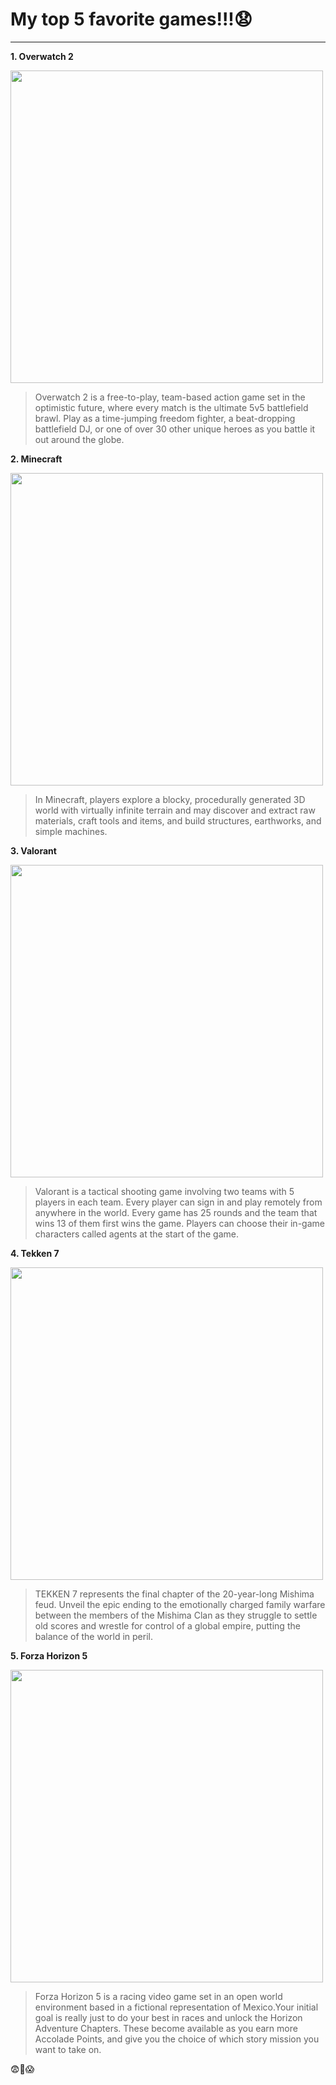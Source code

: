 
# My top 5 favorite games!!!😧
---
**1. Overwatch 2**

<img src="https://i.ytimg.com/vi/GKXS_YA9s7E/maxresdefault.jpg" width= 500>

> Overwatch 2 is a free-to-play, team-based action game set in the optimistic future, where every match is the ultimate 5v5 battlefield brawl. Play as a time-jumping freedom fighter, a beat-dropping battlefield DJ, or one of over 30 other unique heroes as you battle it out around the globe.

**2. Minecraft**

<img src="https://image.winudf.com/v2/user/admin/YWRtaW5fNTAyNDY5LWgxLmpwZ18xNTQ3MTg4ODE4NDU2/screen-0.jpg?fakeurl=1&type=.webp" width= 500>

> In Minecraft, players explore a blocky, procedurally generated 3D world with virtually infinite terrain and may discover and extract raw materials, craft tools and items, and build structures, earthworks, and simple machines.

**3. Valorant**

<img src="https://freegameguide.online/wp-content/uploads/2022/05/1651799292_7-minGamesVALORANT-Points-How-to-buy-and-what-are.jpeg" width= 500>

> Valorant is a tactical shooting game involving two teams with 5 players in each team. Every player can sign in and play remotely from anywhere in the world. Every game has 25 rounds and the team that wins 13 of them first wins the game. Players can choose their in-game characters called agents at the start of the game.

**4. Tekken 7**

<img src="https://cdn-ext.fanatical.com/production/product/1280x720/753730bd-7ba2-479c-bfdf-bac31b72ebea.jpeg" width= 500>

> TEKKEN 7 represents the final chapter of the 20-year-long Mishima feud. Unveil the epic ending to the emotionally charged family warfare between the members of the Mishima Clan as they struggle to settle old scores and wrestle for control of a global empire, putting the balance of the world in peril.

**5. Forza Horizon 5**

<img src="https://cdn.mos.cms.futurecdn.net/miWmAqjqiEvyUsFDw7ApA9.jpg" width= 500>

> Forza Horizon 5 is a racing video game set in an open world environment based in a fictional representation of Mexico.Your initial goal is really just to do your best in races and unlock the Horizon Adventure Chapters. These become available as you earn more Accolade Points, and give you the choice of which story mission you want to take on.

😨🤯😱
